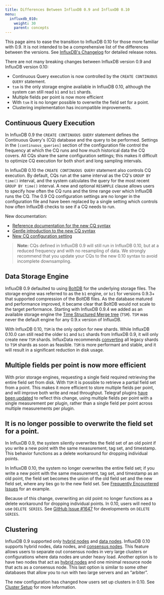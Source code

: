 ```yaml
---
title: Differences Between InfluxDB 0.9 and InfluxDB 0.10
menu:
  influxdb_010:
    weight: 30
    parent: concepts
---
```


This page aims to ease the transition to InfluxDB 0.10 for those more familiar with 0.9.
It is not intended to be a comprehensive list of the differences between the versions.
See [InfluxDB's Changelog](https://github.com/influxdata/influxdb/blob/master/CHANGELOG.md) for detailed release notes.

There are not many breaking changes between InfluxDB version 0.9 and InfluxDB version 0.10:

* Continuous Query execution is now controlled by the `CREATE CONTINUOUS QUERY` statement.
* `tsm` is the only storage engine available in InfluxDB 0.10, although the system can still read `b1` and `bz1` shards.
* Multiple fields per point is now more efficient
* With `tsm` it is no longer possible to overwrite the field set for a point.
* Clustering implementation has incompatible improvements.

## Continuous Query Execution

In InfluxDB 0.9 the `CREATE CONTINUOUS QUERY` statement defines the Continuous Query's (CQ) database and the query to be performed.
Settings in the `[continuous_queries]` section of the configuration file control the frequency at which the CQ runs and how much historical data the CQ covers.
All CQs share the same configuration settings; this makes it difficult to optimize CQ execution for both short and long sampling intervals.

In InfluxDB 0.10 the `CREATE CONTINUOUS QUERY` statement also controls CQ execution.
By default, CQs run at the same interval as the CQ's `GROUP BY time()` interval, and the system calculates the query for the most recent `GROUP BY time()` interval.
A new and optional `RESAMPLE` clause allows users to specify how often the CQ runs and the time range over which InfluxDB runs the CQ.
The 0.9 CQ configuration settings are no longer in the configuration file and have been replaced by a single setting which controls how often InfluxDB checks to see if a CQ needs to run.

New documentation:

* [Reference documentation for the new CQ syntax](/influxdb/v0.11/query_language/spec/#create-continuous-query)
* [Gentle introduction to the new CQ syntax](/influxdb/v0.11/query_language/continuous_queries/#the-create-continuous-query-statement)
* [New CQ configuration setting](/influxdb/v0.11/administration/config/#continuous-queries)

> **Note:** CQs defined in InfluxDB 0.9 will still run in InfluxDB 0.10, but at a reduced frequency and with no resampling of data.
We strongly recommend that you update your CQs to the new 0.10 syntax to avoid incomplete downsampling.

## Data Storage Engine

InfluxDB 0.9 defaulted to using [BoltDB](https://github.com/boltdb/bolt) for the underlying storage files.
The storage engine was referred to as the `b1` engine, or `bz1` for versions 0.9.3+ that supported compression of the BoltDB files.
As the database matured and performance improved, it became clear that BoltDB would not scale to the target performance.
Starting with InfluxDB 0.9.4 we added as an available storage engine the [Time Structured Merge tree](/influxdb/v0.11/concepts/storage_engine/#the-new-influxdb-storage-engine-from-lsm-tree-to-b-tree-and-back-again-to-create-the-time-structured-merge-tree) (`TSM`).
`TSM` was never the default engine for any 0.9.x version of InfluxDB.

With InfluxDB 0.10, `TSM` is the only option for new shards. While InfluxDB 0.10.0 can still read the older `b1` and `bz1` shards from InfluxDB 0.9, it will only create new `TSM` shards.
InfluxData recommends [converting](https://github.com/influxdata/influxdb/blob/master/cmd/influx_tsm/README.md) all legacy shards to `TSM` shards as soon as feasible. `TSM` is more performant and stable, and it will result in a significant reduction in disk usage.

## Multiple fields per point is now more efficient

With prior storage engines, requesting a single field required retrieving the entire field set from disk. With `TSM` it is possible to retrieve a partial field set from a point. This makes it more efficient to store multiple fields per point, and will improve both write and read throughput. Telegraf plugins [have been updated](https://influxdata.com/blog/announcing-telegraf-0-10-0/) to reflect this change, using multiple fields per point with a single measurement per plugin, rather than a single field per point across multiple measurements per plugin.

## It is no longer possible to overwrite the field set for a point.

In InfluxDB 0.9, the system silently overwrites the field set of an old point if you write a new point with the same measurement, tag set, and timestamp.
This behavior functions as a delete workaround for dropping individual points.

In InfluxDB 0.10, the system no longer overwrites the entire field set; if you write a new point with the same measurement, tag set, and timestamp as an old point, the field set becomes the union of the old field set and the new field set, where any ties go to the new field set.
See [Frequently Encountered Issues](/influxdb/v0.11/troubleshooting/frequently_encountered_issues/#writing-duplicate-points) for an example.

Because of this change, overwriting an old point no longer functions as a delete workaround for dropping individual points.
In 0.10, users will need to use `DELETE SERIES`.
See [GitHub Issue #1647](https://github.com/influxdata/influxdb/issues/1647) for developments on `DELETE SERIES`.


## Clustering

InfluxDB 0.9 supported only [hybrid nodes](/influxdb/v0.11/concepts/glossary/#hybrid-node) and [data nodes](/influxdb/v0.11/concepts/glossary/#data-node).
InfluxDB 0.10 supports hybrid nodes, data nodes, and [consensus nodes](/influxdb/v0.11/concepts/glossary/#consensus-node).
This feature allows users to separate out consensus nodes in very large clusters or configurations where data nodes are under heavy load.
Another option is to have two nodes that act as [hybrid nodes](/influxdb/v0.11/concepts/glossary/#hybrid-node) and one minimal resource node that acts as a consensus node.
This last option is similar to some other databases that allow you to run with two large servers and an “arbiter”.

The new configuration has changed how users set up clusters in 0.10.
See [Cluster Setup](/influxdb/v0.11/clustering/cluster_setup/) for more information.
